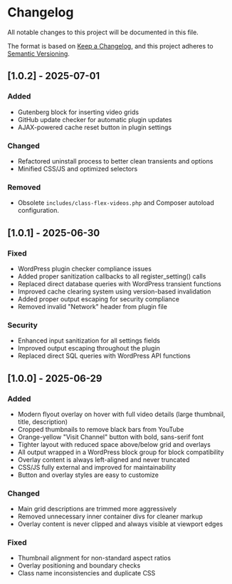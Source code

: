 # Changelog

All notable changes to this project will be documented in this file.

The format is based on [Keep a Changelog](https://keepachangelog.com/en/1.0.0/),
and this project adheres to [Semantic Versioning](https://semver.org/spec/v2.0.0.html).

## [1.0.2] - 2025-07-01

### Added
- Gutenberg block for inserting video grids
- GitHub update checker for automatic plugin updates
- AJAX-powered cache reset button in plugin settings

### Changed
- Refactored uninstall process to better clean transients and options
- Minified CSS/JS and optimized selectors

### Removed
- Obsolete `includes/class-flex-videos.php` and Composer autoload configuration.

## [1.0.1] - 2025-06-30

### Fixed
- WordPress plugin checker compliance issues
- Added proper sanitization callbacks to all register_setting() calls
- Replaced direct database queries with WordPress transient functions
- Improved cache clearing system using version-based invalidation
- Added proper output escaping for security compliance
- Removed invalid "Network" header from plugin file

### Security
- Enhanced input sanitization for all settings fields
- Improved output escaping throughout the plugin
- Replaced direct SQL queries with WordPress API functions

## [1.0.0] - 2025-06-29

### Added
- Modern flyout overlay on hover with full video details (large thumbnail, title, description)
- Cropped thumbnails to remove black bars from YouTube
- Orange-yellow "Visit Channel" button with bold, sans-serif font
- Tighter layout with reduced space above/below grid and overlays
- All output wrapped in a WordPress block group for block compatibility
- Overlay content is always left-aligned and never truncated
- CSS/JS fully external and improved for maintainability
- Button and overlay styles are easy to customize

### Changed
- Main grid descriptions are trimmed more aggressively
- Removed unnecessary inner container divs for cleaner markup
- Overlay content is never clipped and always visible at viewport edges

### Fixed
- Thumbnail alignment for non-standard aspect ratios
- Overlay positioning and boundary checks
- Class name inconsistencies and duplicate CSS
